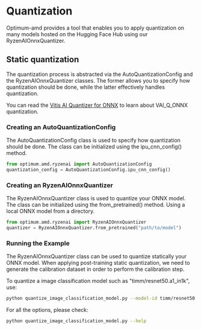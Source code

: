 # Quantization
Optimum-amd provides a tool that enables you to apply quantization on many models hosted on the Hugging Face Hub using our RyzenAIOnnxQuantizer.

## Static quantization
The quantization process is abstracted via the AutoQuantizationConfig and the RyzenAIOnnxQuantizer classes. The former allows you to specify how quantization should be done, while the latter effectively handles quantization.

You can read the [Vitis AI Quantizer for ONNX](https://ryzenai.docs.amd.com/en/latest/vai_quant/vai_q_onnx.html) to learn about VAI_Q_ONNX quantization.

### Creating an AutoQuantizationConfig
The AutoQuantizationConfig class is used to specify how quantization should be done. The class can be initialized using the ipu_cnn_config() method.
```python
from optimum.amd.ryzenai import AutoQuantizationConfig
quantization_config = AutoQuantizationConfig.ipu_cnn_config()

```

### Creating an RyzenAIOnnxQuantizer
The RyzenAIOnnxQuantizer class is used to quantize your ONNX model. The class can be initialized using the from_pretrained() method.
Using a local ONNX model from a directory.
```python
from optimum.amd.ryzenai import RyzenAIOnnxQuantizer
quantizer = RyzenAIOnnxQuantizer.from_pretrained("path/to/model")
```

### Running the Example
The RyzenAIOnnxQuantizer class can be used to quantize statically your ONNX model. When applying post-training static quantization, we need to generate the calibration dataset in order to perform the calibration step.

To quantize a image classification model such as "timm/resnet50.a1_in1k", use:

```bash
python quantize_image_classification_model.py --model-id timm/resnet50.a1_in1k
```

For all the options, please check:

```bash
python quantize_image_classification_model.py --help
```